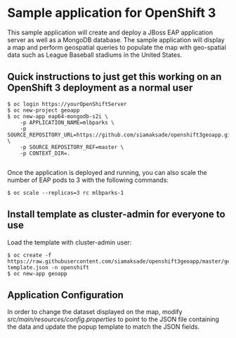 # Sample application for OpenShift 3

This sample application will create and deploy a JBoss EAP application server as well as a MongoDB database.  The sample application will display a map and perform geospatial queries to populate the map with geo-spatial data such as League Baseball stadiums in the United States.


## Quick instructions to just get this working on an OpenShift 3 deployment as a normal user

````
$ oc login https://yourOpenShiftServer
$ oc new-project geoapp
$ oc new-app eap64-mongodb-s2i \
	-p APPLICATION_NAME=mlbparks \
	-p SOURCE_REPOSITORY_URL=https://github.com/siamaksade/openshift3geoapp.git \
	-p SOURCE_REPOSITORY_REF=master \
	-p CONTEXT_DIR=.
	
````
Once the application is deployed and running, you can also scale the number of EAP pods to 3 with the following commands:

````
$ oc scale --replicas=3 rc mlbparks-1
````

## Install template as cluster-admin for everyone to use

Load the template with cluster-admin user:

````
$ oc create -f https://raw.githubusercontent.com/siamaksade/openshift3geoapp/master/geoapp-template.json -n openshift
$ oc new-app geoapp
````

## Application Configuration
In order to change the dataset displayed on the map, modify _src/main/resources/config.properties_ to point to the JSON file containing the data 
and update the popup template to match the JSON fields.

